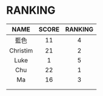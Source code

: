 # RANKING

| NAME | SCORE | RANKING |
| :---:       |     :---:      |          :---: |
| 藍色   | 11     | 4    |
| Christim     | 21       | 2 |
|   Luke   |    1   |    5   |
|   Chu  |    22     |   1    |
|   Ma   |     16   |    3   |
|      |        |       |
|      |        |       |

